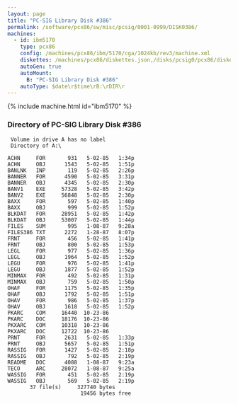 ```yaml
---
layout: page
title: "PC-SIG Library Disk #386"
permalink: /software/pcx86/sw/misc/pcsig/0001-0999/DISK0386/
machines:
  - id: ibm5170
    type: pcx86
    config: /machines/pcx86/ibm/5170/cga/1024kb/rev3/machine.xml
    diskettes: /machines/pcx86/diskettes.json,/disks/pcsig0/pcx86/diskettes.json
    autoGen: true
    autoMount:
      B: "PC-SIG Library Disk #386"
    autoType: $date\r$time\rB:\rDIR\r
---
```


{% include machine.html id="ibm5170" %}

### Directory of PC-SIG Library Disk #386

     Volume in drive A has no label
     Directory of A:\

    ACHN     FOR       931   5-02-85   1:34p
    ACHN     OBJ      1543   5-02-85   1:51p
    BANLNK   INP       119   5-02-85   2:26p
    BANNER   FOR      4590   5-02-85   3:31p
    BANNER   OBJ      4345   5-02-85   2:30p
    BANV1    EXE     57328   5-02-85   3:42p
    BANV2    EXE     56848   5-02-85   2:30p
    BAXX     FOR       597   5-02-85   1:40p
    BAXX     OBJ       999   5-02-85   1:52p
    BLKDAT   FOR     28951   5-02-85   1:42p
    BLKDAT   OBJ     53007   5-02-85   1:44p
    FILES    SUM       995   1-08-87   9:28a
    FILES386 TXT      2272   1-28-87   8:07p
    FRNT     FOR       456   5-02-85   1:41p
    FRNT     OBJ       800   5-02-85   1:53p
    LEGL     FOR       977   5-02-85   1:36p
    LEGL     OBJ      1964   5-02-85   1:52p
    LEGU     FOR       976   5-02-85   1:41p
    LEGU     OBJ      1877   5-02-85   1:52p
    MINMAX   FOR       492   5-02-85   1:31p
    MINMAX   OBJ       759   5-02-85   1:50p
    OHAF     FOR      1175   5-02-85   1:35p
    OHAF     OBJ      1792   5-02-85   1:51p
    OHAV     FOR       986   5-02-85   1:37p
    OHAV     OBJ      1618   5-02-85   1:52p
    PKARC    COM     16440  10-23-86
    PKARC    DOC     18176  10-23-86
    PKXARC   COM     10318  10-23-86
    PKXARC   DOC     12722  10-23-86
    PRNT     FOR      2631   5-02-85   1:33p
    PRNT     OBJ      5657   5-02-85   1:51p
    RASSIG   FOR      1427   5-02-85   2:18p
    RASSIG   OBJ       792   5-02-85   2:19p
    README   DOC      4088   1-08-87   9:23a
    TECO     ARC     28072   1-08-87   9:25a
    WASSIG   FOR       451   5-02-85   2:19p
    WASSIG   OBJ       569   5-02-85   2:19p
           37 file(s)     327740 bytes
                           19456 bytes free
